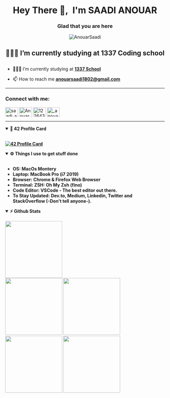 <!-- <img src="/src/header_.png"> -->

<h1 align="center">Hey There 👋,&nbsp;&nbsp;I'm SAADI ANOUAR</h1>


<div align="center">

### Glad that you are here 
<p align="center"> <img src="https://komarev.com/ghpvc/?username=AnouarSaadi&label=Profile%20views&color=0e75b6&style=flat" alt="AnouarSaadi" /> </p>

<h2>👨🏽‍💻 I’m currently studying at 1337 Coding school<h2>
</div>



- 👨🏽‍💻 I’m currently studying at **[1337 School](https://1337.ma)**

- 📫 How to reach me **anouarsaadi1802@gmail.com**

---

<h3 align="left">Connect with me:</h3>
<p align="left">
<a href="https://twitter.com/saadi_anouar" target="blank"><img align="center" src="https://raw.githubusercontent.com/rahuldkjain/github-profile-readme-generator/master/src/images/icons/Social/twitter.svg" alt="saadi_anouar" height="30" width="40" /></a>
<a href="https://www.linkedin.com/in/anouar-saadi-b5b6a4170/" target="blank"><img align="center" src="https://raw.githubusercontent.com/rahuldkjain/github-profile-readme-generator/master/src/images/icons/Social/linked-in-alt.svg" alt="AnouarSaadi" height="30" width="40" /></a>
<a href="https://stackoverflow.com/users/12264385/asaadi" target="blank"><img align="center" src="https://raw.githubusercontent.com/rahuldkjain/github-profile-readme-generator/master/src/images/icons/Social/stack-overflow.svg" alt="12264385" height="30" width="40" /></a>
<a href="https://instagram.com/_anouarsaadi" target="blank"><img align="center" src="https://raw.githubusercontent.com/rahuldkjain/github-profile-readme-generator/master/src/images/icons/Social/instagram.svg" alt="_anouarsaadi" height="30" width="40" /></a>
</p>


---



<details open>	
  <summary><b> 42 Profile Card</summary>

  <br />

  [![42 Profile Card](https://1337-readme.vercel.app/api/profile?cursus=42cursus&dark=true&login=asaadi)](https://github.com/AnouarSaadi)
</details>

<details open>	
  <br />
  <summary><b>⚙️ Things I use to get stuff done</b></summary>
  	<ul>
  	    <li><b>OS:</b> MacOs Montery</li>
	    <li><b>Laptop: </b> MacBook Pro (i7 2019)</li>
  	    <li><b>Browser: </b> Chrome & Firefox Web Browser</li>
	    <li><b>Terminal: </b> ZSH: Oh My Zsh (fino)</li>
	    <li><b>Code Editor:</b> VSCode - The best editor out there.</li>
	    <li><b>To Stay Updated:</b> Dev.to, Medium, Linkedin, Twitter and StackOverflow (-Don't tell anyone-).</li>
	</ul>	
</details>

<details open>	
  <summary><b>⚡ Github Stats</b></summary>
  <br />
  <img height="180em" src="https://github-profile-summary-cards.vercel.app/api/cards/profile-details?username=AnouarSaadi&theme=nord_dark" />
  <br/>
  <img height="180em" src="https://github-profile-summary-cards.vercel.app/api/cards/productive-time?username=AnouarSaadi&theme=nord_dark"/>
  <img height="180em" src="https://github-profile-summary-cards.vercel.app/api/cards/stats?username=AnouarSaadi&theme=nord_dark"/>
	<br />
  <img height="180em" src="https://github-profile-summary-cards.vercel.app/api/cards/repos-per-language?username=AnouarSaadi&theme=nord_dark"/>
  <img height="180em" src="https://github-profile-summary-cards.vercel.app/api/cards/most-commit-language?username=AnouarSaadi&theme=nord_dark"/>
</details>
<!-- 
---

<div align="center"><a href="https://www.buymeacoffee.com/AnouarSaadi" target="_blank"><img src="https://cdn.buymeacoffee.com/buttons/v2/default-yellow.png" alt="Buy Me A Coffee" height="60px" width="217px" ></a></div>
<div align="center">

### Show some ❤️ by starring some of the repositories!

</div>
 -->
<!-- ---

<p align="center">
   <img src="https://github.com/AnouarSaadi/AnouarSaadi/blob/output/github-contribution-grid-snake.svg" alt="snake">
</p>
 -->
<!-- --- -->
<!--
**Ysrbolles/Ysrbolles** is a ✨ _special_ ✨ repository because its `README.md` (this file) appears on your GitHub profile.

Here are some ideas to get you started:

- 🔭 I’m currently I’m currently studying at on ...
- 🌱 I’m currently learning ...
- 👯 I’m looking to collaborate on ...
- 🤔 I’m looking for help with ...
- 💬 Ask me about ...
- 📫 How to reach me: ...
- 😄 Pronouns: ...
- ⚡ Fun fact: ...
-->

